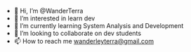 - 👋 Hi, I’m @WanderTerra
- 👀 I’m interested in learn dev
- 🌱 I’m currently learning System Analysis and Development
- 💞️ I’m looking to collaborate on dev students
- 📫 How to reach me wanderleyterra@gmail.com

<!---
WanderTerra/WanderTerra is a ✨ special ✨ repository because its `README.md` (this file) appears on your GitHub profile.
You can click the Preview link to take a look at your changes.
--->
